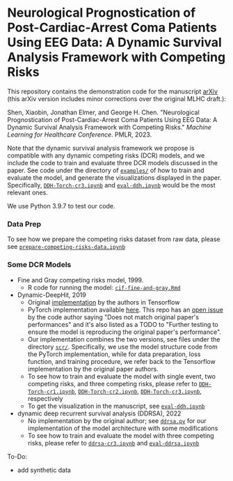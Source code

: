 # Neurological Prognostication of Post-Cardiac-Arrest Coma Patients Using EEG Data: A Dynamic Survival Analysis Framework with Competing Risks

This repository contains the demonstration code for the manuscript [arXiv](https://arxiv.org/abs/2308.11645) (this arXiv version includes minor corrections over the original MLHC draft.):

Shen, Xiaobin, Jonathan Elmer, and George H. Chen. "Neurological Prognostication of Post-Cardiac-Arrest Coma Patients Using EEG Data: A Dynamic Survival Analysis Framework with Competing Risks." *Machine Learning for Healthcare Conference*. PMLR, 2023.

Note that the dynamic survival analysis framework we propose is compatible with any dynamic competing risks (DCR) models, and we include the code to train and evaluate three DCR models discussed in the paper. See code under the directory of [`examples/`](https://github.com/xiaobin-xs/EEG-competing-risks/tree/master/examples) of how to train and evaluate the model, and generate the visualizations displayed in the paper. Specifically, [`DDH-Torch-cr3.ipynb`](https://github.com/xiaobin-xs/EEG-competing-risks/blob/master/examples/DDH-Torch-cr3.ipynb) and  [`eval-ddh.ipynb`](https://github.com/xiaobin-xs/EEG-competing-risks/blob/master/examples/eval-ddh.ipynb) would be the most relevant ones.

We use Python 3.9.7 to test our code.

### Data Prep

To see how we prepare the competing risks dataset from raw data, please see [`prepare-competing-risks-data.ipynb`](data/prepare-competing-risks-data.ipynb)

### Some DCR Models

- Fine and Gray competing risks model, 1999.
  - R code for running the model: [`cif-fine-and-gray.Rmd`](https://github.com/xiaobin-xs/EEG-competing-risks/blob/master/examples/cif-fine-and-gray.Rmd)
- Dynamic-DeepHit, 2019
  - Original [implementation](https://github.com/chl8856/Dynamic-DeepHit) by the authors in Tensorflow
  - PyTorch implementation available [here](https://github.com/Jeanselme/DynamicDeepHit). This repo has an [open issue](https://github.com/Jeanselme/DynamicDeepHit/issues/1) by the code author saying "Does not match original paper's performances" and it's also listed as a TODO to "Further testing to ensure the model is reproducing the original paper's performance".
  - Our implementation combines the two versions, see files under the directory [`scr/`](https://github.com/xiaobin-xs/EEG-competing-risks/tree/master/scr). Specifically, we use the model structure code from the PyTorch implementation, while for data preparation, loss function, and training procedure, we refer back to the Tensorflow implementation by the original paper authors.
  - To see how to train and evaluate the model with single event, two competing risks, and three competing risks, please refer to [`DDH-Torch-cr1.ipynb`](https://github.com/xiaobin-xs/EEG-competing-risks/blob/master/examples/DDH-Torch-cr1.ipynb), [`DDH-Torch-cr2.ipynb`](https://github.com/xiaobin-xs/EEG-competing-risks/blob/master/examples/DDH-Torch-cr2.ipynb), [`DDH-Torch-cr3.ipynb`](https://github.com/xiaobin-xs/EEG-competing-risks/blob/master/examples/DDH-Torch-cr3.ipynb), respectively
  - To get the visualization in the manuscript, see [`eval-ddh.ipynb`](https://github.com/xiaobin-xs/EEG-competing-risks/blob/master/examples/eval-ddh.ipynb)
- dynamic deep recurrent survival analysis (DDRSA), 2022
  - No implementation by the original author; see [`ddrsa.py`](https://github.com/xiaobin-xs/EEG-competing-risks/blob/master/scr/ddrsa.py) for our implementation of the model architecture with some modifications
  - To  see how to train and evaluate the model with three competing risks, please refer to [`ddrsa-cr3.ipynb`](https://github.com/xiaobin-xs/EEG-competing-risks/blob/master/examples/ddrsa-cr3.ipynb) and [`eval-ddrsa.ipynb`](https://github.com/xiaobin-xs/EEG-competing-risks/blob/master/examples/eval-ddrsa.ipynb)


To-Do:

- add synthetic data
